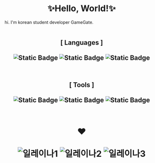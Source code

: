 <div align="center">
  <h1>✨Hello, World!✨</h1>
</div>
<t>hi. I'm korean student developer GameGate.</t>
<div align="center">
  <br>
  <h2>[ Languages ]
    <br>
    <br>
    <img alt="Static Badge" src="https://img.shields.io/badge/C-blue?logo=c">
  	<img alt="Static Badge" src="https://img.shields.io/badge/C%23-darkviolet?logo=csharp">
    <img alt="Static Badge" src="https://img.shields.io/badge/Python-gold?logo=python">
  </h2>
  <br>
  <h2>[ Tools ]
    <br>
    <br>
    <img alt="Static Badge" src="https://img.shields.io/badge/Visual_Studio-%235C2D91?logo=visualstudio">
    <img alt="Static Badge" src="https://img.shields.io/badge/Visual_Studio_Code-%23007ACC?logo=visualstudio">
    <img alt="Static Badge" src="https://img.shields.io/badge/Unity-black?logo=unity">
  </h2>
  <br>
  <h1>❤️
    <br>
    <br>
    <img src="https://drive.google.com/uc?id=1K8yw_ZqPFy9xn1oNZBxSni8v4CgxLOgs" alt="일레이나1">
    <img src="https://drive.google.com/uc?id=1bReMuv6a3_IRUSiapEh1A3oEcm8oyPCC" alt="일레이나2">
    <img src="https://drive.google.com/uc?id=1mDdNh9JCzKYkxZRsVm-4Enr19GGpWTJW" alt="일레이나3">
  </h1>
</div>

